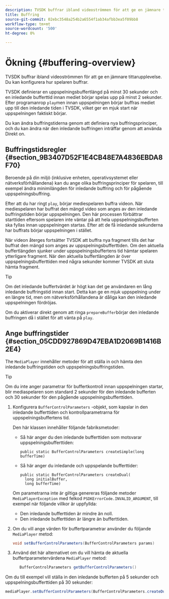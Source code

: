 ```yaml
---
description: TVSDK buffrar ibland videoströmmen för att ge en jämnare tittarupplevelse. Du kan konfigurera hur spelaren buffrar.
title: Buffring
source-git-commit: 02ebc3548a254b2a6554f1ab34afbb3ea5f09bb8
workflow-type: tm+mt
source-wordcount: '500'
ht-degree: 0%

---
```


# Ökning {#buffering-overview}

TVSDK buffrar ibland videoströmmen för att ge en jämnare tittarupplevelse. Du kan konfigurera hur spelaren buffrar.

TVSDK definierar en uppspelningsbuffertlängd på minst 30 sekunder och en inledande bufferttid innan mediet börjar spelas upp på minst 2 sekunder. Efter programanrop `play`men innan uppspelningen börjar buffras mediet upp till den inledande tiden i TVSDK, vilket ger en mjuk start när uppspelningen faktiskt börjar.

Du kan ändra buffringstiderna genom att definiera nya buffringsprinciper, och du kan ändra när den inledande buffringen inträffar genom att använda Direkt on.

## Buffringstidsregler {#section_9B3407D52F1E4CB48E7A4836EBDA8F70}

Beroende på din miljö (inklusive enheten, operativsystemet eller nätverksförhållandena) kan du ange olika buffringsprinciper för spelaren, till exempel ändra minimilängden för inledande buffring och för pågående uppspelningsbuffring.

Efter att du har ringt `play`, börjar mediespelaren buffra videon. När mediespelaren har buffrat den mängd video som anges av den inledande buffringstiden börjar uppspelningen. Den här processen förbättrar starttiden eftersom spelaren inte väntar på att hela uppspelningsbufferten ska fyllas innan uppspelningen startas. Efter att de få inledande sekunderna har buffrats börjar uppspelningen i stället.

När videon återges fortsätter TVSDK att buffra nya fragment tills det har buffrat den mängd som anges av uppspelningsbufferttiden. Om den aktuella buffertlängden sjunker under uppspelningsbuffertens tid hämtar spelaren ytterligare fragment. När den aktuella buffertlängden är över uppspelningsbufferttiden med några sekunder kommer TVSDK att sluta hämta fragment.

>[!TIP]
>
>Om det inledande buffertvärdet är högt kan det ge användaren en lång inledande buffringstid innan start. Detta kan ge en mjuk uppspelning under en längre tid, men om nätverksförhållandena är dåliga kan den inledande uppspelningen fördröjas.

Om du aktiverar direkt genom att ringa `prepareBuffer`börjar den inledande buffringen då i stället för att vänta på `play`.

## Ange buffringstider {#section_05CDD927869D47EBA1D2069B1416B2E4}

The `MediaPlayer` innehåller metoder för att ställa in och hämta den inledande buffringstiden och uppspelningsbuffringstiden.

>[!TIP]
>
>Om du inte anger parametrar för buffertkontroll innan uppspelningen startar, blir mediaspelaren som standard 2 sekunder för den inledande bufferten och 30 sekunder för den pågående uppspelningsbufferttiden.

1. Konfigurera `BufferControlParameters` -objekt, som kapslar in den inledande bufferttiden och kontrollparametrarna för uppspelningsbuffertens tid.

   Den här klassen innehåller följande fabriksmetoder:

   * Så här anger du den inledande bufferttiden som motsvarar uppspelningsbufferttiden:

     ```
     public static BufferControlParameters createSimple(long bufferTime)
     ```

   * Så här anger du inledande och uppspelande bufferttider:

     ```
     public static BufferControlParameters createDual( 
       long initialBuffer,  
       long bufferTime)
     ```

   Om parametrarna inte är giltiga genereras följande metoder `MediaPlayerException` med felkod `PSDKErrorCode.INVALID_ARGUMENT`, till exempel när följande villkor är uppfyllda:

   * Den inledande bufferttiden är mindre än noll.
   * Den inledande bufferttiden är längre än bufferttiden.

1. Om du vill ange värden för buffertparametrar använder du följande `MediaPlayer` metod:

   ```java
   void setBufferControlParameters(BufferControlParameters params)
   ```

1. Använd det här alternativet om du vill hämta de aktuella buffertparametervärdena `MediaPlayer` metod:

   ```java
      BufferControlParameters getBufferControlParameters()  
   ```

<!--<a id="example_DE0580B3AD404635825D3301C1F096B6"></a>-->

Om du till exempel vill ställa in den inledande bufferten på 5 sekunder och uppspelningsbufferttiden på 30 sekunder:

```java
mediaPlayer.setBufferControlParameters(BufferControlParameters.createDual(5000, 30000));
```
